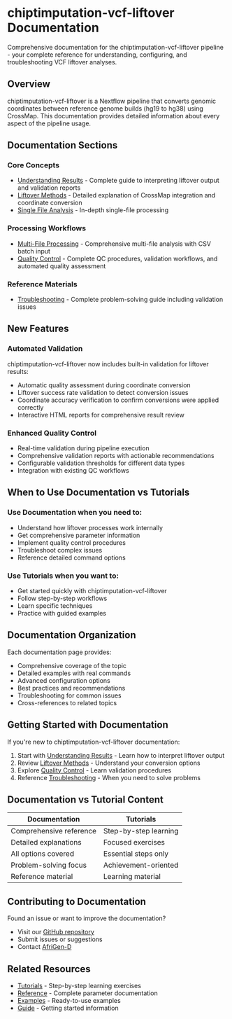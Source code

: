 # chiptimputation-vcf-liftover Documentation ​

Comprehensive documentation for the chiptimputation-vcf-liftover pipeline - your complete reference for understanding, configuring, and troubleshooting VCF liftover analyses.

## Overview ​

chiptimputation-vcf-liftover is a Nextflow pipeline that converts genomic coordinates between reference genome builds (hg19 to hg38) using CrossMap. This documentation provides detailed information about every aspect of the pipeline usage.

## Documentation Sections ​

### Core Concepts ​

- [Understanding Results](/docs/understanding-results) - Complete guide to interpreting liftover output and validation reports
- [Liftover Methods](/docs/liftover-methods) - Detailed explanation of CrossMap integration and coordinate conversion
- [Single File Analysis](/docs/single-file) - In-depth single-file processing

### Processing Workflows ​

- [Multi-File Processing](/docs/multi-file) - Comprehensive multi-file analysis with CSV batch input
- [Quality Control](/docs/quality-control) - Complete QC procedures, validation workflows, and automated quality assessment

### Reference Materials ​

- [Troubleshooting](/docs/troubleshooting) - Complete problem-solving guide including validation issues

## New Features ​

### Automated Validation ​

chiptimputation-vcf-liftover now includes built-in validation for liftover results:

- Automatic quality assessment during coordinate conversion
- Liftover success rate validation to detect conversion issues
- Coordinate accuracy verification to confirm conversions were applied correctly
- Interactive HTML reports for comprehensive result review

### Enhanced Quality Control ​

- Real-time validation during pipeline execution
- Comprehensive validation reports with actionable recommendations
- Configurable validation thresholds for different data types
- Integration with existing QC workflows

## When to Use Documentation vs Tutorials ​

### Use Documentation when you need to:

- Understand how liftover processes work internally
- Get comprehensive parameter information
- Implement quality control procedures
- Troubleshoot complex issues
- Reference detailed command options

### Use Tutorials when you want to:

- Get started quickly with chiptimputation-vcf-liftover
- Follow step-by-step workflows
- Learn specific techniques
- Practice with guided examples

## Documentation Organization ​

Each documentation page provides:

- Comprehensive coverage of the topic
- Detailed examples with real commands
- Advanced configuration options
- Best practices and recommendations
- Troubleshooting for common issues
- Cross-references to related topics

## Getting Started with Documentation ​

If you're new to chiptimputation-vcf-liftover documentation:

1. Start with [Understanding Results](/docs/understanding-results) - Learn how to interpret liftover output
2. Review [Liftover Methods](/docs/liftover-methods) - Understand your conversion options
3. Explore [Quality Control](/docs/quality-control) - Learn validation procedures
4. Reference [Troubleshooting](/docs/troubleshooting) - When you need to solve problems

## Documentation vs Tutorial Content ​

| Documentation | Tutorials |
|---------------|-----------|
| Comprehensive reference | Step-by-step learning |
| Detailed explanations | Focused exercises |
| All options covered | Essential steps only |
| Problem-solving focus | Achievement-oriented |
| Reference material | Learning material |

## Contributing to Documentation ​

Found an issue or want to improve the documentation?

- Visit our [GitHub repository](https://github.com/AfriGen-D/chiptimputation-vcf-liftover)
- Submit issues or suggestions
- Contact [AfriGen-D](https://afrigen-d.org)

## Related Resources ​

- [Tutorials](/tutorials/) - Step-by-step learning exercises
- [Reference](/reference/) - Complete parameter documentation
- [Examples](/examples/) - Ready-to-use examples
- [Guide](/guide/) - Getting started information
